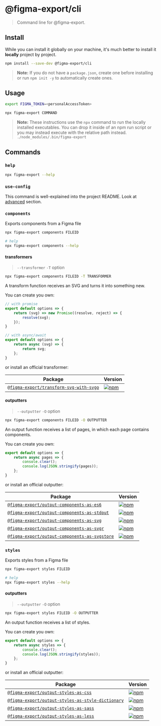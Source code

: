 
# @figma-export/cli

> Command line for @figma-export.

## Install

While you can install it globally on your machine, it's much better to install it **locally** project by project.

```sh
npm install --save-dev @figma-export/cli
```

> **Note:** If you do not have a `package.json`, create one before installing or run `npm init -y` to automatically create ones.


## Usage

```sh
export FIGMA_TOKEN=<personalAccessToken>

npx figma-export COMMAND
```

> **Note:** These instructions use the `npx` command to run the locally installed executables. You can drop it inside of an npm run script or you may instead execute with the relative path instead. `./node_modules/.bin/figma-export`

## Commands


### `help`

```sh
npx figma-export --help
```


### `use-config`

This command is well-explained into the project README. Look at [advanced](/README.md#advanced) section.


### `components`

Exports components from a Figma file

```sh
npx figma-export components FILEID

# help
npx figma-export components --help
```

#### transformers

> `--transformer` `-T` option

```sh
npx figma-export components FILEID -T TRANSFORMER
```

A transform function receives an SVG and turns it into something new.

You can create you own:

```ts
// with promise
export default options => {
    return (svg) => new Promise((resolve, reject) => {
        resolve(svg);
    });
}
```

```ts
// with async/await
export default options => {
    return async (svg) => {
        return svg;
    };
}
```

or install an official transformer:

| Package | Version |
|---------|---------|
| [`@figma-export/transform-svg-with-svgo`](/packages/transform-svg-with-svgo) | [![npm](https://img.shields.io/npm/v/@figma-export/transform-svg-with-svgo.svg?maxAge=3600)](https://www.npmjs.com/package/@figma-export/transform-svg-with-svgo) |


#### outputters

> `--outputter` `-O` option

```sh
npx figma-export components FILEID -O OUTPUTTER
```

An output function receives a list of pages, in which each page contains components.

You can create you own:

```ts
export default options => {
    return async pages => {
        console.clear();
        console.log(JSON.stringify(pages));
    };
}
```

or install an official outputter:

| Package | Version |
|---------|---------|
| [`@figma-export/output-components-as-es6`](/packages/output-components-as-es6) | [![npm](https://img.shields.io/npm/v/@figma-export/output-components-as-es6.svg?maxAge=3600)](https://www.npmjs.com/package/@figma-export/output-components-as-es6) |
| [`@figma-export/output-components-as-stdout`](/packages/output-components-as-stdout) | [![npm](https://img.shields.io/npm/v/@figma-export/output-components-as-stdout.svg?maxAge=3600)](https://www.npmjs.com/package/@figma-export/output-components-as-stdout) |
| [`@figma-export/output-components-as-svg`](/packages/output-components-as-svg) | [![npm](https://img.shields.io/npm/v/@figma-export/output-components-as-svg.svg?maxAge=3600)](https://www.npmjs.com/package/@figma-export/output-components-as-svg) |
| [`@figma-export/output-components-as-svgr`](/packages/output-components-as-svgr) | [![npm](https://img.shields.io/npm/v/@figma-export/output-components-as-svgr.svg?maxAge=3600)](https://www.npmjs.com/package/@figma-export/output-components-as-svgr) |
| [`@figma-export/output-components-as-svgstore`](/packages/output-components-as-svgstore) | [![npm](https://img.shields.io/npm/v/@figma-export/output-components-as-svgstore.svg?maxAge=3600)](https://www.npmjs.com/package/@figma-export/output-components-as-svgstore) |


### `styles`

Exports styles from a Figma file

```sh
npx figma-export styles FILEID

# help
npx figma-export styles --help
```


#### outputters

> `--outputter` `-O` option

```sh
npx figma-export styles FILEID -O OUTPUTTER
```

An output function receives a list of styles.

You can create you own:

```ts
export default options => {
    return async styles => {
        console.clear();
        console.log(JSON.stringify(styles));
    };
}
```

or install an official outputter:

| Package | Version |
|---------|---------|
| [`@figma-export/output-styles-as-css`](/packages/output-styles-as-css) | [![npm](https://img.shields.io/npm/v/@figma-export/output-styles-as-css.svg?maxAge=3600)](https://www.npmjs.com/package/@figma-export/output-styles-as-css) |
| [`@figma-export/output-styles-as-style-dictionary`](/packages/output-styles-as-style-dictionary) | [![npm](https://img.shields.io/npm/v/@figma-export/output-styles-as-style-dictionary.svg?maxAge=3600)](https://www.npmjs.com/package/@figma-export/output-styles-as-style-dictionary) |
| [`@figma-export/output-styles-as-sass`](/packages/output-styles-as-sass) | [![npm](https://img.shields.io/npm/v/@figma-export/output-styles-as-sass.svg?maxAge=3600)](https://www.npmjs.com/package/@figma-export/output-styles-as-sass) |
| [`@figma-export/output-styles-as-less`](/packages/output-styles-as-less) | [![npm](https://img.shields.io/npm/v/@figma-export/output-styles-as-less.svg?maxAge=3600)](https://www.npmjs.com/package/@figma-export/output-styles-as-less) |
